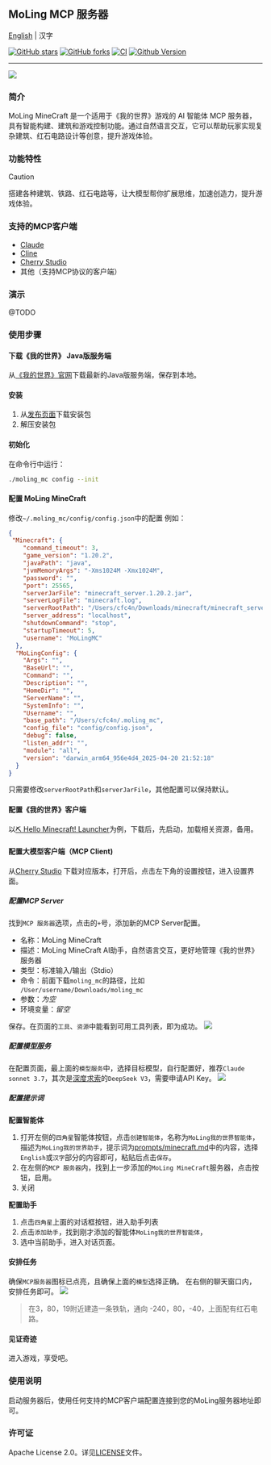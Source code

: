 ## MoLing MCP 服务器

[English](./README.md) | 汉字 

[![GitHub stars](https://img.shields.io/github/stars/gojue/moling-minecraft.svg?label=Stars&logo=github)](https://github.com/gojue/moling-minecraft/stargazers)
[![GitHub forks](https://img.shields.io/github/forks/gojue/moling-minecraft?label=Forks&logo=github)](https://github.com/gojue/moling-minecraft/forks)
[![CI](https://github.com/gojue/moling-minecraft/actions/workflows/go-test.yml/badge.svg)](https://github.com/gojue/moling-minecraft/actions/workflows/go-test.yml)
[![Github Version](https://img.shields.io/github/v/release/gojue/moling-minecraft?display_name=tag&include_prereleases&sort=semver)](https://github.com/gojue/moling-minecraft/releases)

---

![](./images/moling_minecraft.png)

### 简介
MoLing MineCraft 是一个适用于《我的世界》游戏的 AI 智能体 MCP 服务器，具有智能构建、建筑和游戏控制功能。通过自然语言交互，它可以帮助玩家实现复杂建筑、红石电路设计等创意，提升游戏体验。

### 功能特性

> [!CAUTION]
> 搭建各种建筑、铁路、红石电路等，让大模型帮你扩展思维，加速创造力，提升游戏体验。


### 支持的MCP客户端

- [Claude](https://claude.ai/)
- [Cline](https://cline.bot/)
- [Cherry Studio](https://cherry-ai.com/)
- 其他（支持MCP协议的客户端）

### 演示

@TODO

### 使用步骤
#### 下载《我的世界》 Java版服务端
从[《我的世界》官网](https://www.minecraft.net/zh-hans/download/server)下载最新的Java版服务端，保存到本地。

#### 安装
1. 从[发布页面](https://github.com/gojue/moling-minecraft/releases)下载安装包
2. 解压安装包

#### 初始化
在命令行中运行：
```sh
./moling_mc config --init
```

#### 配置 MoLing MineCraft 
修改`~/.moling_mc/config/config.json`中的配置
例如：
```json
{
 "Minecraft": {
    "command_timeout": 3,
    "game_version": "1.20.2",
    "javaPath": "java",
    "jvmMemoryArgs": "-Xms1024M -Xmx1024M",
    "password": "",
    "port": 25565,
    "serverJarFile": "minecraft_server.1.20.2.jar",
    "serverLogFile": "minecraft.log",
    "serverRootPath": "/Users/cfc4n/Downloads/minecraft/minecraft_server/",
    "server_address": "localhost",
    "shutdownCommand": "stop",
    "startupTimeout": 5,
    "username": "MoLingMC"
  },
  "MoLingConfig": {
    "Args": "",
    "BaseUrl": "",
    "Command": "",
    "Description": "",
    "HomeDir": "",
    "ServerName": "",
    "SystemInfo": "",
    "Username": "",
    "base_path": "/Users/cfc4n/.moling_mc",
    "config_file": "config/config.json",
    "debug": false,
    "listen_addr": "",
    "module": "all",
    "version": "darwin_arm64_956e4d4_2025-04-20 21:52:18"
  }
}
```
只需要修改`serverRootPath`和`serverJarFile`，其他配置可以保持默认。
#### 配置《我的世界》客户端
以[⛏ Hello Minecraft! Launcher](https://github.com/HMCL-dev/HMCL/releases)为例，下载后，先启动，加载相关资源，备用。

#### 配置大模型客户端（MCP Client)
从[Cherry Studio](https://github.com/CherryHQ/cherry-studio/releases)  下载对应版本，打开后，点击左下角的设置按钮，进入设置界面。
##### 配置MCP Server
找到`MCP 服务器`选项，点击的`+`号，添加新的MCP Server配置。
- 名称：MoLing MineCraft
- 描述：MoLing MineCraft AI助手，自然语言交互，更好地管理《我的世界》服务器
- 类型：标准输入/输出（Stdio）
- 命令：前面下载`moling_mc`的路径，比如 `/User/username/Downloads/moling_mc`
- 参数：_为空_
- 环境变量：_留空_

保存。在页面的`工具`、`资源`中能看到可用工具列表，即为成功。
![](./images/cherry_studio_mcp_server.png)

##### 配置模型服务
在配置页面，最上面的`模型服务`中，选择目标模型，自行配置好，推荐`Claude sonnet 3.7`，其次是[深度求索](https://platform.deepseek.com/api_keys)的`DeepSeek V3`，需要申请API Key。
![](./images/cherry_studio_llm_api.png)

##### 配置提示词
**配置智能体** 
1. 打开左侧的`四角星`智能体按钮，点击`创建智能体`，名称为`MoLing我的世界智能体`，描述为`MoLing我的世界助手`，提示词为[prompts/minecraft.md](./prompts/minecraft.md)中的内容，选择`English`或`汉字`部分的内容即可，粘贴后点击`保存`。
2. 在左侧的`MCP 服务器`内，找到上一步添加的`MoLing MineCraft`服务器，点击按钮，启用。
3. 关闭

**配置助手**
1. 点击`四角星`上面的对话框按钮，进入助手列表
2. 点击`添加助手`，找到刚才添加的智能体`MoLing我的世界智能体`，
2. 选中当前助手，进入对话页面。

#### 安排任务

确保`MCP服务器`图标已点亮，且确保上面的`模型`选择正确。 在右侧的聊天窗口内，安排任务即可。
![](./images/cherry_studio_chat.png)

> 在3，80，19附近建造一条铁轨，通向 -240，80，-40，上面配有红石电路。

#### 见证奇迹
进入游戏，享受吧。

### 使用说明
启动服务器后，使用任何支持的MCP客户端配置连接到您的MoLing服务器地址即可。

### 许可证
Apache License 2.0。详见[LICENSE](LICENSE)文件。

